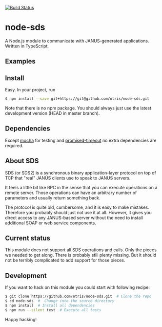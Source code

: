 [![Build Status](https://travis-ci.org/otris/node-sds.svg?branch=master)](https://travis-ci.org/otris/node-sds)

# node-sds
A Node.js module to communicate with JANUS-generated applications. Written in
TypeScript.

## Examples

## Install
Easy. In your project, run
```bash
$ npm install --save git+https://git@github.com/otris/node-sds.git
```
Note that there is no npm package. You should always just use the latest
development version (HEAD in master branch).

## Dependencies
Except [mocha](https://mochajs.org/) for testing and
[promised-timeout](https://github.com/xpepermint/promised-timeout) no extra
dependencies are required.

## About SDS
SDS (or SDS2) is a synchronous binary application-layer protocol on top of TCP
that "real" JANUS clients use to speak to JANUS servers.

It feels a little bit like RPC in the sense that you can execute operations on
a remote server. Those operations can have an arbitrary number of parameters
and usually return something back.

The protocol is quite old, cumbersome, and it is easy to make mistakes.
Therefore you probably should just not use it at all. However, it gives you
direct access to any JANUS-based server without the need to install additional
SOAP or web service components.

## Current status
This module does not support all SDS operations and calls. Only the pieces we
needed to get along. There is probably still plenty missing. But it should not
be terribly complicated to add support for those pieces.

## Development
If you want to hack on this module you could start with following recipe:

```bash
$ git clone https://github.com/otris/node-sds.git  # Clone the repo
$ cd node-sds  #  Change into the source directory
$ npm install  # Install all dependencies
$ npm run --silent test  # Execute all tests
```
Happy hacking!

<!-- vim: et sw=4 ts=4:
-->
